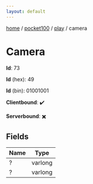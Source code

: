 ```yaml
---
layout: default
---
```


[home](/)  /  [pocket100](/protocol/pocket100)  /  [play](/protocol/pocket100/play)  /  camera

# Camera

**Id**: 73

**Id** (hex): 49

**Id** (bin): 01001001

**Clientbound**: ✔️

**Serverbound**: ✖️

## Fields

Name | Type
---|---
? | varlong
? | varlong

